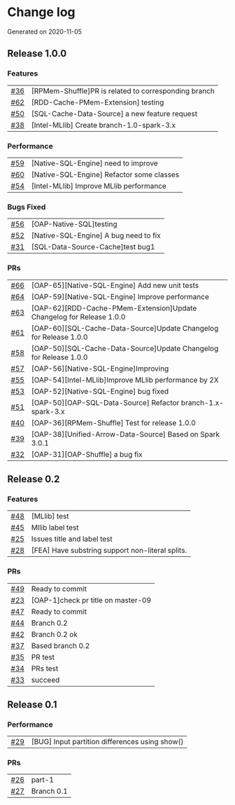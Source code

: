 # Change log
Generated on 2020-11-05

## Release 1.0.0

### Features
|||
|:---|:---|
|[#36](https://github.com/HongW2019/OAP-test/issues/36)|[RPMem-Shuffle]PR is related to corresponding branch|
|[#62](https://github.com/HongW2019/OAP-test/issues/62)|[RDD-Cache-PMem-Extension] testing|
|[#50](https://github.com/HongW2019/OAP-test/issues/50)|[SQL-Cache-Data-Source] a new feature request|
|[#38](https://github.com/HongW2019/OAP-test/issues/38)|[Intel-MLlib] Create branch-1.0-spark-3.x |

### Performance
|||
|:---|:---|
|[#59](https://github.com/HongW2019/OAP-test/issues/59)|[Native-SQL-Engine] need to improve |
|[#60](https://github.com/HongW2019/OAP-test/issues/60)|[Native-SQL-Engine] Refactor some classes|
|[#54](https://github.com/HongW2019/OAP-test/issues/54)|[Intel-MLlib] Improve MLlib performance|

### Bugs Fixed
|||
|:---|:---|
|[#56](https://github.com/HongW2019/OAP-test/issues/56)|[OAP-Native-SQL]testing|
|[#52](https://github.com/HongW2019/OAP-test/issues/52)|[Native-SQL-Engine] A bug need to fix|
|[#31](https://github.com/HongW2019/OAP-test/issues/31)|[SQL-Data-Source-Cache]test bug1|

### PRs
|||
|:---|:---|
|[#66](https://github.com/HongW2019/OAP-test/pull/66)|[OAP-65][Native-SQL-Engine] Add new unit tests|
|[#64](https://github.com/HongW2019/OAP-test/pull/64)| [OAP-59][Native-SQL-Engine] Improve performance|
|[#63](https://github.com/HongW2019/OAP-test/pull/63)|[OAP-62][RDD-Cache-PMem-Extension]Update Changelog for Release 1.0.0|
|[#61](https://github.com/HongW2019/OAP-test/pull/61)|[OAP-60][SQL-Cache-Data-Source]Update Changelog for Release 1.0.0|
|[#58](https://github.com/HongW2019/OAP-test/pull/58)|[OAP-50][SQL-Cache-Data-Source]Update Changelog for Release 1.0.0|
|[#57](https://github.com/HongW2019/OAP-test/pull/57)|[OAP-56][Native-SQL-Engine]Improving|
|[#55](https://github.com/HongW2019/OAP-test/pull/55)|[OAP-54][Intel-MLlib]Improve MLlib performance by 2X|
|[#53](https://github.com/HongW2019/OAP-test/pull/53)|[OAP-52][Native-SQL-Engine] bug fixed|
|[#51](https://github.com/HongW2019/OAP-test/pull/51)|[OAP-50][OAP-SQL-Data-Source] Refactor branch-1.x-spark-3.x|
|[#40](https://github.com/HongW2019/OAP-test/pull/40)|[OAP-36][RPMem-Shuffle] Test for release 1.0.0|
|[#39](https://github.com/HongW2019/OAP-test/pull/39)|[OAP-38][Unified-Arrow-Data-Source] Based on Spark 3.0.1|
|[#32](https://github.com/HongW2019/OAP-test/pull/32)|[OAP-31][OAP-Shuffle] a bug fix|

## Release 0.2

### Features
|||
|:---|:---|
|[#48](https://github.com/HongW2019/OAP-test/issues/48)|[MLlib] test|
|[#45](https://github.com/HongW2019/OAP-test/issues/45)|Mllib label test|
|[#25](https://github.com/HongW2019/OAP-test/issues/25)|Issues title and label test|
|[#28](https://github.com/HongW2019/OAP-test/issues/28)|[FEA] Have substring support non-literal splits.|

### PRs
|||
|:---|:---|
|[#49](https://github.com/HongW2019/OAP-test/pull/49)|Ready to commit|
|[#23](https://github.com/HongW2019/OAP-test/pull/23)|[OAP-1]check pr title on master-09|
|[#47](https://github.com/HongW2019/OAP-test/pull/47)|Ready to commit|
|[#44](https://github.com/HongW2019/OAP-test/pull/44)|Branch 0.2|
|[#42](https://github.com/HongW2019/OAP-test/pull/42)|Branch 0.2 ok|
|[#37](https://github.com/HongW2019/OAP-test/pull/37)|Based branch 0.2|
|[#35](https://github.com/HongW2019/OAP-test/pull/35)|PR test|
|[#34](https://github.com/HongW2019/OAP-test/pull/34)|PRs test|
|[#33](https://github.com/HongW2019/OAP-test/pull/33)|succeed|

## Release 0.1

### Performance
|||
|:---|:---|
|[#29](https://github.com/HongW2019/OAP-test/issues/29)|[BUG] Input partition differences using show()|

### PRs
|||
|:---|:---|
|[#26](https://github.com/HongW2019/OAP-test/pull/26)|part-1|
|[#27](https://github.com/HongW2019/OAP-test/pull/27)|Branch 0.1|
